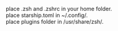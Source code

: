 place .zsh and .zshrc in your home folder.  
place starship.toml in ~/.config/.    
place plugins folder in /usr/share/zsh/. 
